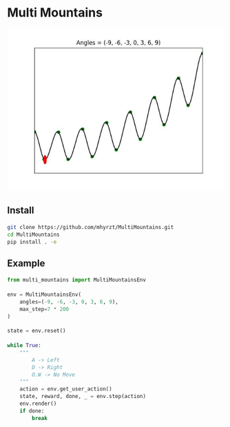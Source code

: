 # Multi Mountains

![sample](images/sample.jpeg)

## Install

```bash
git clone https://github.com/mhyrzt/MultiMountains.git
cd MultiMountains
pip install . -e
```

## Example

```python
from multi_mountains import MultiMountainsEnv

env = MultiMountainsEnv(
    angles=(-9, -6, -3, 0, 3, 6, 9), 
    max_step=7 * 200
)

state = env.reset()

while True:
    """
        A -> Left
        D -> Right
        O.W -> No Move
    """
    action = env.get_user_action()
    state, reward, done, _ = env.step(action)
    env.render()
    if done:
        break
```
